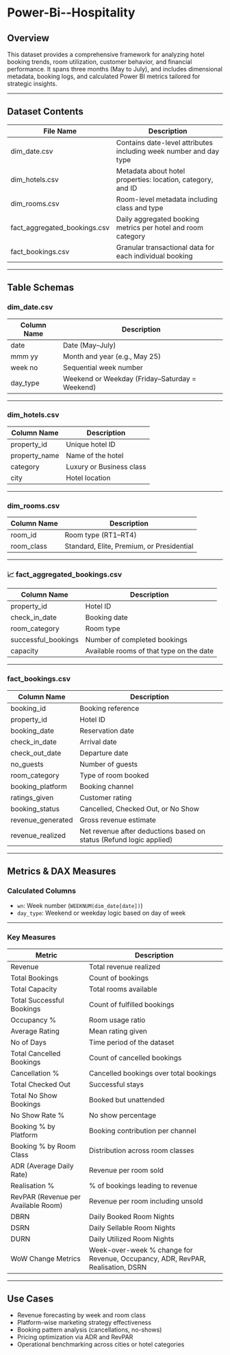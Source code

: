 # Power-Bi--Hospitality

## Overview
This dataset provides a comprehensive framework for analyzing hotel booking trends, room utilization, customer behavior, and financial performance. It spans three months (May to July), and includes dimensional metadata, booking logs, and calculated Power BI metrics tailored for strategic insights.

---

## Dataset Contents

| File Name | Description |
|----------|-------------|
| dim_date.csv | Contains date-level attributes including week number and day type |
| dim_hotels.csv | Metadata about hotel properties: location, category, and ID |
| dim_rooms.csv | Room-level metadata including class and type |
| fact_aggregated_bookings.csv | Daily aggregated booking metrics per hotel and room category |
| fact_bookings.csv | Granular transactional data for each individual booking |

---

## Table Schemas

### dim_date.csv
| Column Name | Description |
|-------------|-------------|
| date | Date (May–July) |
| mmm yy | Month and year (e.g., May 25) |
| week no | Sequential week number |
| day_type | Weekend or Weekday (Friday–Saturday = Weekend) |

---

### dim_hotels.csv
| Column Name | Description |
|-------------|-------------|
| property_id | Unique hotel ID |
| property_name | Name of the hotel |
| category | Luxury or Business class |
| city | Hotel location |

---

### dim_rooms.csv
| Column Name | Description |
|-------------|-------------|
| room_id | Room type (RT1–RT4) |
| room_class | Standard, Elite, Premium, or Presidential |

---

### 📈 fact_aggregated_bookings.csv
| Column Name | Description |
|-------------|-------------|
| property_id | Hotel ID |
| check_in_date | Booking date |
| room_category | Room type |
| successful_bookings | Number of completed bookings |
| capacity | Available rooms of that type on the date |

---

### fact_bookings.csv
| Column Name | Description |
|-------------|-------------|
| booking_id | Booking reference |
| property_id | Hotel ID |
| booking_date | Reservation date |
| check_in_date | Arrival date |
| check_out_date | Departure date |
| no_guests | Number of guests |
| room_category | Type of room booked |
| booking_platform | Booking channel |
| ratings_given | Customer rating |
| booking_status | Cancelled, Checked Out, or No Show |
| revenue_generated | Gross revenue estimate |
| revenue_realized | Net revenue after deductions based on status (Refund logic applied) |

---

## Metrics & DAX Measures

### Calculated Columns
- `wn`: Week number (`WEEKNUM(dim_date[date])`)
- `day_type`: Weekend or weekday logic based on day of week

---

### Key Measures

| Metric | Description |
|--------|-------------|
| Revenue | Total revenue realized |
| Total Bookings | Count of bookings |
| Total Capacity | Total rooms available |
| Total Successful Bookings | Count of fulfilled bookings |
| Occupancy % | Room usage ratio |
| Average Rating | Mean rating given |
| No of Days | Time period of the dataset |
| Total Cancelled Bookings | Count of cancelled bookings |
| Cancellation % | Cancelled bookings over total bookings |
| Total Checked Out | Successful stays |
| Total No Show Bookings | Booked but unattended |
| No Show Rate % | No show percentage |
| Booking % by Platform | Booking contribution per channel |
| Booking % by Room Class | Distribution across room classes |
| ADR (Average Daily Rate) | Revenue per room sold |
| Realisation % | % of bookings leading to revenue |
| RevPAR (Revenue per Available Room) | Revenue per room including unsold |
| DBRN | Daily Booked Room Nights |
| DSRN | Daily Sellable Room Nights |
| DURN | Daily Utilized Room Nights |
| WoW Change Metrics | Week-over-week % change for Revenue, Occupancy, ADR, RevPAR, Realisation, DSRN |

---

## Use Cases
- Revenue forecasting by week and room class
- Platform-wise marketing strategy effectiveness
- Booking pattern analysis (cancellations, no-shows)
- Pricing optimization via ADR and RevPAR
- Operational benchmarking across cities or hotel categories
